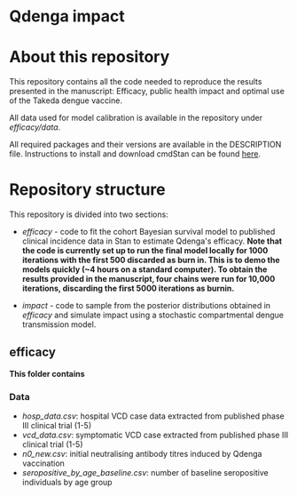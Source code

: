 # Qdenga impact


# About this repository
This repository contains all the code needed to reproduce the results presented in the manuscript: Efficacy, public health impact and optimal use of the Takeda dengue vaccine. 

All data used for model calibration is available in the repository under *efficacy/data*. 

All required packages and their versions are available in the DESCRIPTION file. Instructions to install and download cmdStan can be found [here](https://mc-stan.org/users/interfaces/cmdstan).

# Repository structure

This repository is divided into two sections: 

* *efficacy* - code to fit the cohort Bayesian survival model to published clinical incidence data in Stan to estimate Qdenga's efficacy. **Note that the code is currently set up to run the final model locally for 1000 iterations with the first 500 discarded as burn in. This is to demo the models quickly (~4 hours on a standard computer). To obtain the results provided in the manuscript, four chains were run for 10,000 iterations, discarding the first 5000 iterations as burnin.**
  
* *impact* - code to sample from the posterior distributions obtained in *efficacy* and simulate impact using a stochastic compartmental dengue transmission model. 

## efficacy

**This folder contains**

### Data

* *hosp_data.csv*: hospital VCD case data extracted from published phase III clinical trial (1-5)
* *vcd_data.csv*: symptomatic VCD case extracted from published phase III clinical trial (1-5)
* *n0_new.csv*: initial neutralising antibody titres induced by Qdenga vaccination
* *seropositive_by_age_baseline.csv*: number of baseline seropositive individuals by age group 
